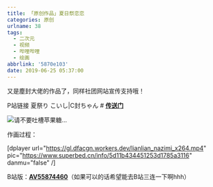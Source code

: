 ```yaml
---
title: 「原创作品」夏日祭恋恋
categories: 原创
urlname: 38
tags:
  - 二次元
  - 视频
  - 哔哩哔哩
  - 绘画
abbrlink: '5870e103'
date: 2019-06-25 05:37:00
---
```

<!--markdown-->又是塵封大佬的作品了，同样社团网站宣传支持哦！


P站链接
夏祭り こいし|C封ちゃん # <a href="https://www.pixiv.net/member_illust.php?mode=medium&illust_id=75278718" target="_blank"><strong>传送门</strong></a>

![请不要吐槽苹果糖...][1]

作画过程：

[dplayer url="https://gl.dfacgn.workers.dev/lianlian_nazimi_x264.mp4" pic="https://www.superbed.cn/info/5d11b434451253d1785a3116" danmu="false" /]

B站版：<a href="https://www.bilibili.com/video/av55874460" target="_blank"><strong>AV55874460</strong></a>（如果可以的话希望能去B站三连一下啊hhh）

  [1]: https://pic2.superbed.cn/item/5d11b434451253d1785a3114.png


